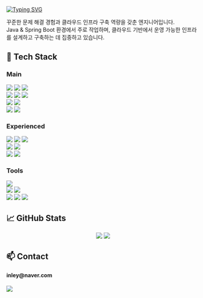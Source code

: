 <p>
  <a href="https://git.io/typing-svg"><img src="https://readme-typing-svg.demolab.com?font=Consolas&weight=700&size=32&pause=2000&color=000000&width=435&lines=%F0%9F%91%8B+Hi+There!+++%E2%98%81%EF%B8%8F" alt="Typing SVG"></a>
</p>

꾸준한 문제 해결 경험과 클라우드 인프라 구축 역량을 갖춘 엔지니어입니다.  
Java & Spring Boot 환경에서 주로 작업하며, 클라우드 기반에서 운영 가능한 인프라를 설계하고 구축하는 데 집중하고 있습니다.

## 🧰 Tech Stack

### Main

<div align="left">
  <!-- Frontend & Stylesheet -->
  <img src="https://img.shields.io/badge/JavaScript-F7DF1E?style=for-the-badge&logo=javascript&logoColor=black"/>
  <img src="https://img.shields.io/badge/React_18-61DAFB?style=for-the-badge&logo=react&logoColor=white"/>
  <img src="https://img.shields.io/badge/Tailwind_CSS-38BDF8?style=for-the-badge&logo=tailwindcss&logoColor=white"/> <br/>
  <!-- Backend -->
  <img src="https://img.shields.io/badge/Java-FF7800?style=for-the-badge&logo=openjdk&logoColor=white"/>
  <img src="https://img.shields.io/badge/Spring_Boot_3-6DB33F?style=for-the-badge&logo=springboot&logoColor=white"/>
  <img src="https://img.shields.io/badge/JUnit_5-25A162?style=for-the-badge&logo=junit5&logoColor=white"/> <br/>
  <!-- DB -->
  <img src="https://img.shields.io/badge/MySQL-005C84?style=for-the-badge&logo=mysql&logoColor=white"/>
  <img src="https://img.shields.io/badge/MariaDB-003545?style=for-the-badge&logo=mariadb&logoColor=white"/> <br/>
  <!-- Infra -->  
  <img src="https://img.shields.io/badge/AWS-141F2E?style=for-the-badge&logo=amazonaws&logoColor=white"/>
  <img src="https://img.shields.io/badge/Oracle_Cloud-F80000?style=for-the-badge&logo=oracle&logoColor=white"/> <br/>
</div>

### Experienced

<div align="left">
  <!-- Frontend & Stylesheet-->
  <img src="https://img.shields.io/badge/TypeScript-3178C6?style=for-the-badge&logo=typescript&logoColor=white"/>
  <img src="https://img.shields.io/badge/Next.js-000000?style=for-the-badge&logo=nextdotjs&logoColor=white"/>
  <img src="https://img.shields.io/badge/Bootstrap-6E43C0?style=for-the-badge&logo=bootstrap&logoColor=white"/> <br/>
  <!-- Backend -->
  <img src="https://img.shields.io/badge/Node.js-339933?style=for-the-badge&logo=nodedotjs&logoColor=white"/>
  <img src="https://img.shields.io/badge/Express-444444?style=for-the-badge&logo=express&logoColor=white"/> <br/>
  <!-- DB -->
  <img src="https://img.shields.io/badge/MongoDB-10AA50?style=for-the-badge&logo=mongodb&logoColor=white"/>
  <img src="https://img.shields.io/badge/Supabase-3ECF8E?style=for-the-badge&logo=supabase&logoColor=white"/> <br/>
</div>

### Tools

<div align="left">  
  <!-- Container -->  
  <img src="https://img.shields.io/badge/Docker-2496ED?style=for-the-badge&logo=docker&logoColor=white"/> <br/>
  <!-- Tools -->
  <img src="https://img.shields.io/badge/Nginx-009639?style=for-the-badge&logo=nginx&logoColor=white"/> 
  <img src="https://img.shields.io/badge/Jenkins-D24939?style=for-the-badge&logo=jenkins&logoColor=white"/> <br/>
  <img src="https://img.shields.io/badge/Git-F05032?style=for-the-badge&logo=git&logoColor=white"/>
  <img src="https://img.shields.io/badge/GitHub-181717?style=for-the-badge&logo=github&logoColor=white"/>
  <img src="https://img.shields.io/badge/GitHub_Actions-2088FF?style=for-the-badge&logo=githubactions&logoColor=white"/>
</div>

## 📈 GitHub Stats

<p align="center">
  <img src="https://github-readme-stats.vercel.app/api?username=wsk0715&show_icons=true&count_private=true&theme=transparent&hide_border=true">
  <img src="https://github-readme-stats.vercel.app/api/top-langs/?username=wsk0715&layout=compact&theme=transparent&hide_border=true">
</p>

## 📫 Contact

<!-- Email -->
<h4>inley@naver.com</h4>

<!-- mailto -->
<a href="mailto:inley@naver.com">
  <img src="https://img.shields.io/badge/Naver-03C75A?style=for-the-badge&logo=naver&logoColor=white"/>
</a>
